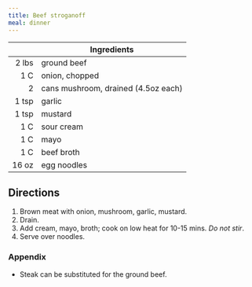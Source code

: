 ```yaml
---
title: Beef stroganoff
meal: dinner
---
```


|| Ingredients |
|-:|-|
2 lbs | ground beef
1 C   | onion, chopped
2     | cans mushroom, drained (4.5oz each)
1 tsp | garlic
1 tsp | mustard
1 C   | sour cream
1 C   | mayo
1 C   | beef broth
16 oz | egg noodles

## Directions

1. Brown meat with onion, mushroom, garlic, mustard.
2. Drain.
3. Add cream, mayo, broth; cook on low heat for 10-15 mins. *Do not stir*.
4. Serve over noodles.

### Appendix

* Steak can be substituted for the ground beef.
